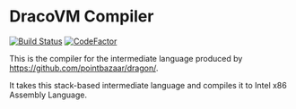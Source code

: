 # DracoVM Compiler
[![Build Status](https://travis-ci.org/pointbazaar/dracovm-compiler.svg?branch=master)](https://travis-ci.org/pointbazaar/dracovm-compiler)
[![CodeFactor](https://www.codefactor.io/repository/github/pointbazaar/dracovm-compiler/badge)](https://www.codefactor.io/repository/github/pointbazaar/dracovm-compiler)

This is the compiler for the intermediate language produced by https://github.com/pointbazaar/dragon/.

It takes this stack-based intermediate language and compiles it to Intel x86 Assembly Language.
